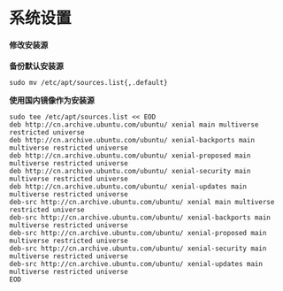 # 系统设置


#### 修改安装源

**备份默认安装源**

	sudo mv /etc/apt/sources.list{,.default}
	
**使用国内镜像作为安装源**

	sudo tee /etc/apt/sources.list << EOD
	deb http://cn.archive.ubuntu.com/ubuntu/ xenial main multiverse restricted universe
	deb http://cn.archive.ubuntu.com/ubuntu/ xenial-backports main multiverse restricted universe
	deb http://cn.archive.ubuntu.com/ubuntu/ xenial-proposed main multiverse restricted universe
	deb http://cn.archive.ubuntu.com/ubuntu/ xenial-security main multiverse restricted universe
	deb http://cn.archive.ubuntu.com/ubuntu/ xenial-updates main multiverse restricted universe
	deb-src http://cn.archive.ubuntu.com/ubuntu/ xenial main multiverse restricted universe
	deb-src http://cn.archive.ubuntu.com/ubuntu/ xenial-backports main multiverse restricted universe
	deb-src http://cn.archive.ubuntu.com/ubuntu/ xenial-proposed main multiverse restricted universe
	deb-src http://cn.archive.ubuntu.com/ubuntu/ xenial-security main multiverse restricted universe
	deb-src http://cn.archive.ubuntu.com/ubuntu/ xenial-updates main multiverse restricted universe
	EOD